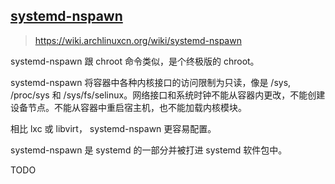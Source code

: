 ## [systemd-nspawn](https://wiki.archlinuxcn.org/wiki/systemd-nspawn)

> https://wiki.archlinuxcn.org/wiki/systemd-nspawn

systemd-nspawn 跟 chroot 命令类似，是个终极版的 chroot。

systemd-nspawn 将容器中各种内核接口的访问限制为只读，像是 /sys, /proc/sys 和 /sys/fs/selinux。网络接口和系统时钟不能从容器内更改，不能创建设备节点。不能从容器中重启宿主机，也不能加载内核模块。

相比 lxc 或 libvirt， systemd-nspawn 更容易配置。

systemd-nspawn 是 systemd 的一部分并被打进 systemd 软件包中。


TODO
